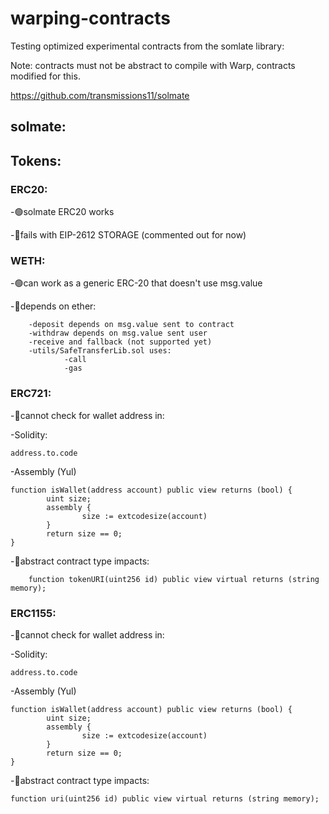 # warping-contracts

Testing optimized experimental contracts from the somlate library:

Note: contracts must not be abstract to compile with Warp, contracts modified for this. 

https://github.com/transmissions11/solmate

## solmate: 


## Tokens:

### ERC20: 

-🟢solmate ERC20 works

-🔴fails with EIP-2612 STORAGE (commented out for now)

### WETH:
 
-🟢can work as a generic ERC-20 that doesn't use msg.value

-🔴depends on ether:

        -deposit depends on msg.value sent to contract
        -withdraw depends on msg.value sent user
        -receive and fallback (not supported yet)
        -utils/SafeTransferLib.sol uses:
                -call
                -gas
            
### ERC721:

-🔴cannot check for wallet address in: 
        
-Solidity: 
    
```solidity
address.to.code
```      
-Assembly (Yul)     

```solidity
function isWallet(address account) public view returns (bool) {
        uint size;
        assembly {
                size := extcodesize(account)
        }
        return size == 0;
}
``` 

-🔴abstract contract type impacts:
  
```solidity
    function tokenURI(uint256 id) public view virtual returns (string memory);
```

### ERC1155:

-🔴cannot check for wallet address in: 
        
-Solidity: 
    
```solidity
address.to.code
```      
-Assembly (Yul)     

```solidity
function isWallet(address account) public view returns (bool) {
        uint size;
        assembly {
                size := extcodesize(account)
        }
        return size == 0;
}
```      

-🔴abstract contract type impacts:
  
```solidity
function uri(uint256 id) public view virtual returns (string memory);
```

            